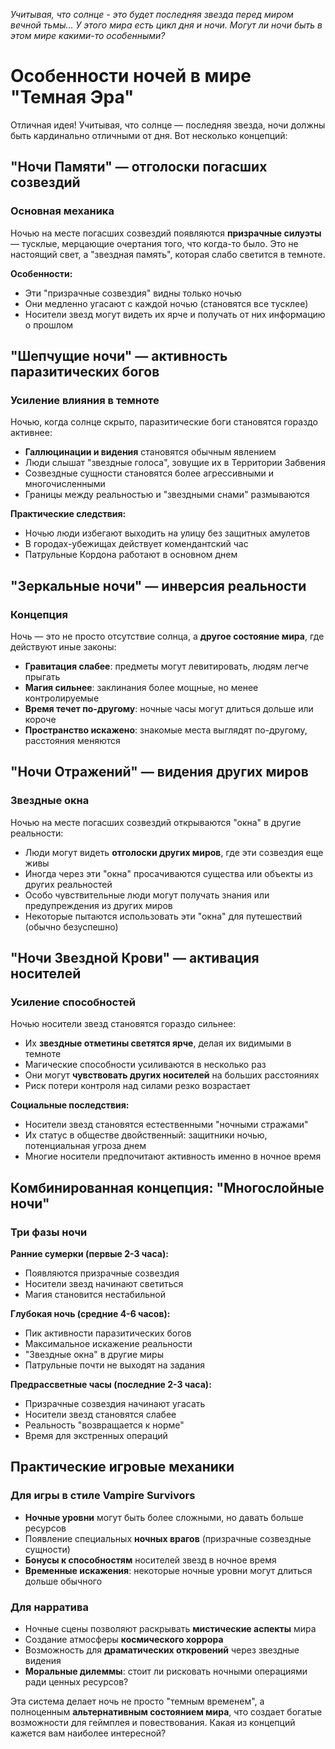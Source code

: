 *Учитывая, что солнце - это будет последняя звезда перед миром вечной тьмы... У этого мира есть цикл дня и ночи. Могут ли ночи быть в этом мире какими-то особенными?*

# Особенности ночей в мире "Темная Эра"

Отличная идея! Учитывая, что солнце — последняя звезда, ночи должны быть кардинально отличными от дня. Вот несколько концепций:

## "Ночи Памяти" — отголоски погасших созвездий

### Основная механика

Ночью на месте погасших созвездий появляются **призрачные силуэты** — тусклые, мерцающие очертания того, что когда-то было. Это не настоящий свет, а "звездная память", которая слабо светится в темноте.

**Особенности:**

- Эти "призрачные созвездия" видны только ночью
- Они медленно угасают с каждой ночью (становятся все тусклее)
- Носители звезд могут видеть их ярче и получать от них информацию о прошлом

## "Шепчущие ночи" — активность паразитических богов

### Усиление влияния в темноте

Ночью, когда солнце скрыто, паразитические боги становятся гораздо активнее:

- **Галлюцинации и видения** становятся обычным явлением
- Люди слышат "звездные голоса", зовущие их в Территории Забвения
- Созвездные сущности становятся более агрессивными и многочисленными
- Границы между реальностью и "звездными снами" размываются

**Практические следствия:**

- Ночью люди избегают выходить на улицу без защитных амулетов
- В городах-убежищах действует комендантский час
- Патрульные Кордона работают в основном днем

## "Зеркальные ночи" — инверсия реальности

### Концепция

Ночь — это не просто отсутствие солнца, а **другое состояние мира**, где действуют иные законы:

- **Гравитация слабее**: предметы могут левитировать, людям легче прыгать
- **Магия сильнее**: заклинания более мощные, но менее контролируемые
- **Время течет по-другому**: ночные часы могут длиться дольше или короче
- **Пространство искажено**: знакомые места выглядят по-другому, расстояния меняются

## "Ночи Отражений" — видения других миров

### Звездные окна

Ночью на месте погасших созвездий открываются "окна" в другие реальности:

- Люди могут видеть **отголоски других миров**, где эти созвездия еще живы
- Иногда через эти "окна" просачиваются существа или объекты из других реальностей
- Особо чувствительные люди могут получать знания или предупреждения из других миров
- Некоторые пытаются использовать эти "окна" для путешествий (обычно безуспешно)

## "Ночи Звездной Крови" — активация носителей

### Усиление способностей

Ночью носители звезд становятся гораздо сильнее:

- Их **звездные отметины светятся ярче**, делая их видимыми в темноте
- Магические способности усиливаются в несколько раз
- Они могут **чувствовать других носителей** на больших расстояниях
- Риск потери контроля над силами резко возрастает

**Социальные последствия:**

- Носители звезд становятся естественными "ночными стражами"
- Их статус в обществе двойственный: защитники ночью, потенциальная угроза днем
- Многие носители предпочитают активность именно в ночное время

## Комбинированная концепция: "Многослойные ночи"

### Три фазы ночи

**Ранние сумерки (первые 2-3 часа):**

- Появляются призрачные созвездия
- Носители звезд начинают светиться
- Магия становится нестабильной

**Глубокая ночь (средние 4-6 часов):**

- Пик активности паразитических богов
- Максимальное искажение реальности
- "Звездные окна" в другие миры
- Патрульные почти не выходят на задания

**Предрассветные часы (последние 2-3 часа):**

- Призрачные созвездия начинают угасать
- Носители звезд становятся слабее
- Реальность "возвращается к норме"
- Время для экстренных операций

## Практические игровые механики

### Для игры в стиле Vampire Survivors

- **Ночные уровни** могут быть более сложными, но давать больше ресурсов
- Появление специальных **ночных врагов** (призрачные созвездные сущности)
- **Бонусы к способностям** носителей звезд в ночное время
- **Временные искажения**: некоторые ночные уровни могут длиться дольше обычного

### Для нарратива

- Ночные сцены позволяют раскрывать **мистические аспекты** мира
- Создание атмосферы **космического хоррора**
- Возможность для **драматических откровений** через звездные видения
- **Моральные дилеммы**: стоит ли рисковать ночными операциями ради ценных ресурсов?

Эта система делает ночь не просто "темным временем", а полноценным **альтернативным состоянием мира**, что создает богатые возможности для геймплея и повествования. Какая из концепций кажется вам наиболее интересной?